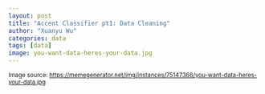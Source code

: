 ```yaml
---
layout: post
title: "Accent Classifier pt1: Data Cleaning"
author: "Xuanyu Wu"
categories: data
tags: [data]
image: you-want-data-heres-your-data.jpg
---
```


<sub> Image source: https://memegenerator.net/img/instances/75147366/you-want-data-heres-your-data.jpg</sub>

